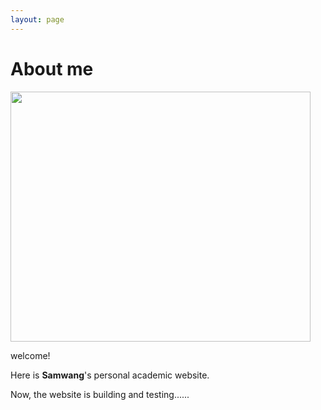 ```yaml
---
layout: page
---
```


# About me

<img src="https://hellotosamwang.github.io/samwang_old.jpg" class="floatpic" width="480" height="400">

welcome!<br>

Here is **Samwang**'s personal academic website.<br>

Now, the website is building and testing......<br>
